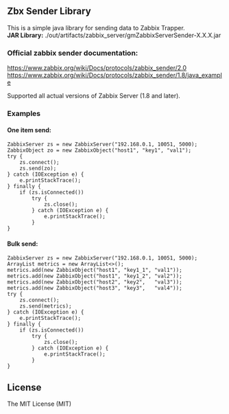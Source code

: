 <h2>Zbx Sender Library</h2>

This is a simple java library for sending data to Zabbix Trapper.</br>
**JAR Library:** ./out/artifacts/zabbix_server/gmZabbixServerSender-X.X.X.jar

<h3>Official zabbix sender documentation:</h3>

https://www.zabbix.org/wiki/Docs/protocols/zabbix_sender/2.0 </br>
https://www.zabbix.org/wiki/Docs/protocols/zabbix_sender/1.8/java_example </br>

Supported all actual versions of Zabbix Server (1.8 and later).

<h3>Examples</h3>

<h4>One item send:</h4>
<pre><code>ZabbixServer zs = new ZabbixServer("192.168.0.1, 10051, 5000);
ZabbixObject zo = new ZabbixObject("host1", "key1", "val1");
try {
    zs.connect();
    zs.send(zo);
} catch (IOException e) {
    e.printStackTrace();
} finally {
    if (zs.isConnected())
        try {
            zs.close();
        } catch (IOException e) {
            e.printStackTrace();
        }
}</code></pre>

<h4>Bulk send:</h4>
<pre><code>ZabbixServer zs = new ZabbixServer("192.168.0.1, 10051, 5000);
ArrayList<ZabbixObject> metrics = new ArrayList<>();
metrics.add(new ZabbixObject("host1", "key1_1", "val1"));
metrics.add(new ZabbixObject("host1", "key1_2", "val2"));
metrics.add(new ZabbixObject("host2", "key2",   "val3"));
metrics.add(new ZabbixObject("host3", "key3",   "val4"));
try {
    zs.connect();
    zs.send(metrics);
} catch (IOException e) {
    e.printStackTrace();
} finally {
    if (zs.isConnected())
        try {
            zs.close();
        } catch (IOException e) {
            e.printStackTrace();
        }
}</code></pre>


<h2>License</h2>

The MIT License (MIT)
